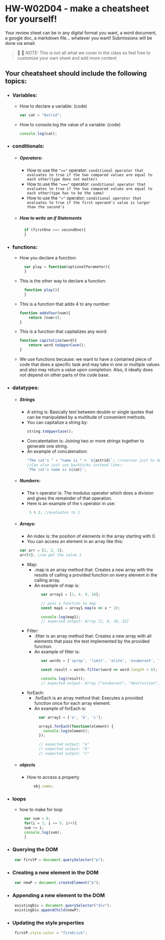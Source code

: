# HW-W02D04 - make a cheatsheet for yourself!

Your review sheet can be in any digital format you want, a word document, a google doc, a markdown file… whatever you want! Submissions will be done via email.

> 📢 📢  *NOTE:*  This is not all what we cover in the class so feel free to customize your own sheet and add more content

## Your cheatsheet should include the following topics:

* ### Variables:
  * How to declare a variable: (code)
    ```javascript
    var cat = "Astrid";
     ```
  * How to console.log the value of a variable: (code)
    ```javascript
    console.log(cat);
     ```
* ### conditionals:
  * ##### Operators:
    * How to use the `"=="` operator: 
       `conditional operator that evaluates to true if the two compared values are equal to each other(type does not matter)`
    * How to use the `"==="` operator: 
       `conditional operator that evaluates to true if the two compared values are equal to each other(type has to be the same) `
    * How to use the `">"` operator: 
        `conditional operator that evaluates to true if the first operand's value is larger than the second's `
   * ##### How to write an if Statements 
      ```javascript
        if (firstOne === secondOne){
        }
       ```
 * ### functions:
    * How you declare a function: 
      ```javascript
        var play = function(optionalParameter){
        }
       ```
    * This is the other way to declare a function: 
      ```javascript
        function play(){
        }
       ```
    * This is a function that adds 4 to any number:
        ```javascript
        function addsFour(num){
            return (num+4);
        }
       ```
    * This is a function that capitalizes any word: 
        ```javascript
        function capitalize(word){
            return word.toUpperCase();
        }
       ```
    * We use functions because:
      we want to have a contained piece of code that does a specific task and may take in one or multiple values and also may return a value upon completion. Also, it ideally does not depend on other parts of the code base.
* ### datatypes:
  * ##### Strings
    * A string is: 
        Basically text between double or single quotes that can be manipulated by a multitude of convenient methods.
    * You can capitalize a string by: 
        ```javascript
        string.toUpperCase();
       ```
    * Concatentation is: 
        Joining two or more strings together to generate one string.
    * An example of concatenation:
         ```javascript
        "The cat's " + "name is " + `${astrid}`; //overuse just to demonstrate
        //Can also just use backticks instead like:-
        `The cat's name is ${cat}`;
       ```
  * ##### Numbers:
    * The `%` operator is: 
       The modulus operator which does a division and gives the remainder of that operation.
    * Here is an example of the `%` operator in use:
       ```javascript
        5 % 2; //evaluates to 1
       ```
  * ##### Arrays:
    * An index is: the position of elements in the array starting with 0.
    * You can access an element in an array like this:
    ```javascript
    var arr = [1, 2, 3];
    arr[0]; //we get the value 1
    ```
    * Map:
      * .map is an array method that: 
          Creates a new array with the results of calling a provided function on every element in the calling array.
      * An example of map is: 
        ```javascript
           var array1 = [1, 4, 9, 16];

           // pass a function to map
           const map1 = array1.map(x => x * 2);

           console.log(map1);
           // expected output: Array [2, 8, 18, 32]

         ```
    * Filter:
      * .filter is an array method that: 
          Creates a new array with all elements that pass the test implemented by the provided function.
      * An example of filter is: 
        ```javascript
           var words = ['spray', 'limit', 'elite', 'exuberant', 'destruction', 'present'];

           const result = words.filter(word => word.length > 6);

           console.log(result);
           // expected output: Array ["exuberant", "destruction", "present"]
         ```
    * forEach:
      * .forEach is an array method that: 
         Executes a provided function once for each array element.
      *  An example of forEach is: 
         ```javascript
           var array1 = ['a', 'b', 'c'];

           array1.forEach(function(element) {
             console.log(element);
           });

           // expected output: "a"
           // expected output: "b"
           // expected output: "c"
         ```

   * ##### objects
     * How to access a property  
        ```javascript
           obj.name;
        ```
* ### loops
     *   how to make for loop 
         ```javascript
           var sum = 0;
           for(i = 1; i <= 5; i++){
           sum += i;
           console.log(sum);
           }
          ```
* ### Querying the DOM
  ```javascript
   var firstP = document.querySelector("p");
  ```
* ### Creating a new element in the DOM
  ```javascript
   var newP = document.createElement("p");
  ```
* ### Appending a new element to the DOM
  ```javascript
   existingDiv = document.querySelector("div");
   existingDiv.appendChild(newP);
  ```
* ### Updating the style properties
  ```javascript
   firstP.style.color = "firebrick";
  ```
